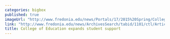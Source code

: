 ```yaml
---
categories: bigbox
published: true
imageUrl: "http://www.fredonia.edu/news/Portals/17/2015%20Spring/College-of-Education-expands-student-support-photo-for-web.jpg"
link: "http://www.fredonia.edu/news/ArchivesSearch/tabid/1101/ctl/ArticleView/mid/1878/articleId/5463/College_of_Education_expands_student_support.aspx"
title: College of Education expands student support
---
```


